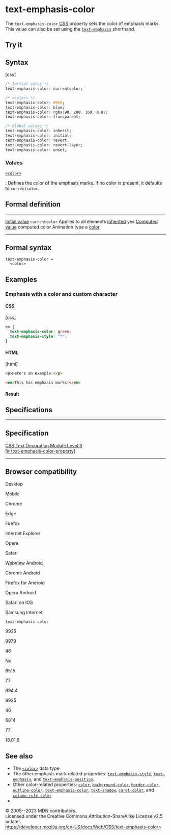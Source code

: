 text-emphasis-color
===================

The `text-emphasis-color`
[CSS](https://developer.mozilla.org/en-US/docs/Web/CSS) property sets
the color of emphasis marks. This value can also be set using the
[`text-emphasis`](text-emphasis.md) shorthand.

Try it
------

Syntax
------

[css]

```css
/* Initial value */
text-emphasis-color: currentcolor;

/* <color> */
text-emphasis-color: #555;
text-emphasis-color: blue;
text-emphasis-color: rgba(90, 200, 160, 0.8);
text-emphasis-color: transparent;

/* Global values */
text-emphasis-color: inherit;
text-emphasis-color: initial;
text-emphasis-color: revert;
text-emphasis-color: revert-layer;
text-emphasis-color: unset;
```

### Values

[`<color>`](#color)

:   Defines the color of the emphasis marks. If no color is present, it
    defaults to `currentcolor`.

Formal definition
-----------------

  ---------------------------------- --------------------------------------
  [Initial value](initial_value.md)     `currentcolor`
  Applies to                         all elements
  [Inherited](inheritance.md)           yes
  [Computed value](computed_value.md)   computed color
  Animation type                     a [color](color_value.md#interpolation)
  ---------------------------------- --------------------------------------

Formal syntax
-------------

```
text-emphasis-color = 
  <color>  
```

Examples
--------

### Emphasis with a color and custom character

#### CSS

[css]

```css
em {
  text-emphasis-color: green;
  text-emphasis-style: "*";
}
```

#### HTML

[html]

```html
<p>Here's an example:</p>

<em>This has emphasis marks!</em>
```

#### Result

Specifications
--------------

  ---------------------------------------------------------------------------------------------------------------

Specification
  ---------------------------------------------------------------------------------------------------------------

  [CSS Text Decoration Module Level 3\
  [\#
  text-emphasis-color-property]](https://drafts.csswg.org/css-text-decor/#text-emphasis-color-property)

  ---------------------------------------------------------------------------------------------------------------

Browser compatibility
---------------------

Desktop

Mobile

Chrome

Edge

Firefox

Internet Explorer

Opera

Safari

WebView Android

Chrome Android

Firefox for Android

Opera Android

Safari on IOS

Samsung Internet

`text-emphasis-color`

9925

9979

46

No

8515

77

994.4

9925

46

6814

77

18.01.5

See also
--------

- The [`<color>`](color_value.md) data type
- The other emphasis mark related properties:
    [`text-emphasis-style`](text-emphasis-style.md),
    [`text-emphasis`](text-emphasis.md), and
    [`text-emphasis-position`](text-emphasis-position.md).
- Other color-related properties: [`color`](_Resources/Markup%20And%20Styling/css/color.md),
    [`background-color`](background-color.md),
    [`border-color`](border-color.md), [`outline-color`](outline-color.md),
    [`text-emphasis-color`](text-emphasis-color.md),
    [`text-shadow`](text-shadow.md), [`caret-color`](caret-color.md), and
    [`column-rule-color`](column-rule-color.md)
- [](applying_color.md)

© 2005--2023 MDN contributors.\
Licensed under the Creative Commons Attribution-ShareAlike License v2.5
or later.\
https://developer.mozilla.org/en-US/docs/Web/CSS/text-emphasis-color>

